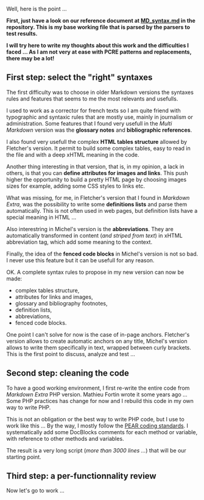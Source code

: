 Well, here is the point ...

**First, just have a look on our reference document at [MD_syntax.md](https://github.com/PieroWbmstr/Extended_Markdown/blob/master/MD_syntax.md) in the repository. This is my base working file that is parsed by the parsers to test results.**

**I will try here to write my thoughts about this work and the difficulties I faced ... As I am not very at ease with PCRE patterns and replacements, there may be a lot!**

## First step: select the "right" syntaxes

The first difficulty was to choose in older Markdown versions the syntaxes rules and features that seems to me the most relevants and usefulls.

I used to work as a corrector for french texts so I am quite friend with typographic and syntaxic rules that are mostly use, mainly in journalism or administration. Some features that I found very usefull in the *Multi Markdown* version was the **glossary notes** and **bibliographic references**.

I also found very usefull the complex **HTML tables structure** allowed by Fletcher's version. It permit to build some complex tables, easy to read in the file and with a deep xHTML meaning in the code.

Another thing interesting in that version, that is, in my opinion, a lack in others, is that you can **define attributes for images and links**. This push higher the opportunity to build a pretty HTML page by choosing images sizes for example, adding some CSS styles to links etc.

What was missing, for me, in Fletcher's version that I found in *Markdown Extra*, was the possibility to write some **definitions lists** and parse them automatically. This is not often used in web pages, but definition lists have a special meaning in HTML ...

Also interestring in Michel's version is the **abbreviations**. They are automatically transformed in content (*and striped from text*) in xHTML abbreviation tag, which add some meaning to the context.

Finally, the idea of the **fenced code blocks** in Michel's version is not so bad. I never use this feature but it can be usefull for any reason.

OK. A complete syntax rules to propose in my new version can now be made:

-   complex tables structure,
-   attributes for links and images,
-   glossary and bibliography footnotes,
-   definition lists,
-   abbreviations,
-   fenced code blocks.

One point I can't solve for now is the case of in-page anchors. Fletcher's version allows to create automatic anchors on any title, Michel's version allows to write them specifically in text, wrapped between curly brackets. This is the first point to discuss, analyze and test ...

## Second step: cleaning the code

To have a good working environment, I first re-write the entire code from *Markdown Extra* PHP version. Mathieu Fortin wrote it some years ago ... Some PHP practices has change for now and I rebuild this code in my own way to write PHP.

This is not an obligation or the best way to write PHP code, but I use to work like this ... By the way, I mostly follow the [PEAR coding standards](http://pear.php.net/manual/en/standards.php). I systematically add some DocBlocks comments for each method or variable, with reference to other methods and variables.

The result is a very long script (*more than 3000 lines ...*) that will be our starting point.

## Third step: a per-functionnality review

Now let's go to work ...
